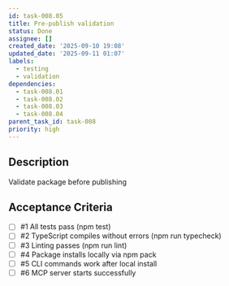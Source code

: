```yaml
---
id: task-008.05
title: Pre-publish validation
status: Done
assignee: []
created_date: '2025-09-10 19:08'
updated_date: '2025-09-11 01:07'
labels:
  - testing
  - validation
dependencies:
  - task-008.01
  - task-008.02
  - task-008.03
  - task-008.04
parent_task_id: task-008
priority: high
---
```


## Description

Validate package before publishing

## Acceptance Criteria
<!-- AC:BEGIN -->
- [ ] #1 All tests pass (npm test)
- [ ] #2 TypeScript compiles without errors (npm run typecheck)
- [ ] #3 Linting passes (npm run lint)
- [ ] #4 Package installs locally via npm pack
- [ ] #5 CLI commands work after local install
- [ ] #6 MCP server starts successfully
<!-- AC:END -->
